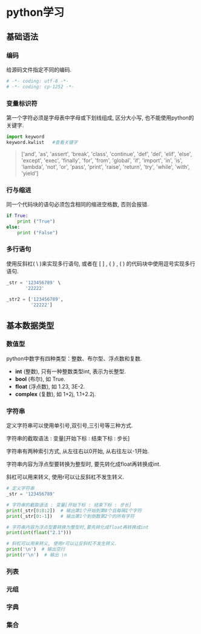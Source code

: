 # python学习





## 基础语法

### 编码

给源码文件指定不同的编码.

```python
# -*- coding: utf-8 -*-
# -*- coding: cp-1252 -*-
```



### 变量标识符

第一个字符必须是字母表中字母或下划线组成, 区分大小写, 也不能使用python的关键字.

```python
import keyword
keyword.kwlist   #查看关键字
```

> ['and', 'as', 'assert', 'break', 'class', 'continue', 'def', 'del', 'elif', 'else', 'except', 'exec', 'finally', 'for', 'from', 'global', 'if', 'import', 'in', 'is', 'lambda', 'not', 'or', 'pass', 'print', 'raise', 'return', 'try', 'while', 'with', 'yield']



### 行与缩进

同一个代码块的语句必须包含相同的缩进空格数, 否则会报错.

```python
if True:
    print ("True")
else:
    print ("False")
```



### 多行语句

使用反斜杠( \\ )来实现多行语句, 或者在 [ ] , { } , ( ) 的代码块中使用逗号实现多行语句.

```python
_str = '123456789' \
       '22222'
    
_str2 = ['123456789',
         '22222']
```









## 基本数据类型



### 数值型

python中数字有四种类型：整数、布尔型、浮点数和复数.

- **int** (整数), 只有一种整数类型int, 表示为长整型.
- **bool** (布尔), 如 True.
- **float** (浮点数), 如 1.23, 3E-2.
- **complex** (复数), 如 1+2j, 1.1+2.2j.



### 字符串

定义字符串可以使用单引号,双引号,三引号等三种方式.

字符串的截取语法 :  变量[开始下标 : 结束下标 : 步长]

字符串有两种索引方式, 从左往右以0开始, 从右往左以-1开始.

字符串内容为浮点型要转换为整型时, 要先转化成float再转换成int.

斜杠可以用来转义, 使用r可以让反斜杠不发生转义.

```python
# 定义字符串
_str = '123456789'

# 字符串的截取语法 : 变量[开始下标 : 结束下标 : 步长]
print(_str[0:8:2])  # 输出第1个开始到第8个且每隔1个字符
print(_str[0:-1])   # 输出第1个到倒数第2个的所有字符

# 字符串内容为浮点型要转换为整型时,要先转化成float再转换成int
print(int(float("2.1")))

# 斜杠可以用来转义, 使用r可以让反斜杠不发生转义.
print('\n')  # 输出空行
print(r'\n')  # 输出 \n
```





### 列表

### 元组

### 字典

### 集合